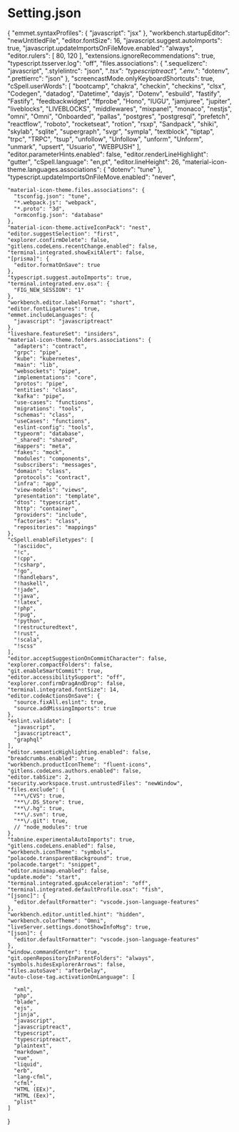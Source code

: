 # Setting.json
{
    "emmet.syntaxProfiles": {
      "javascript": "jsx"
    },
    "workbench.startupEditor": "newUntitledFile",
    "editor.fontSize": 16,
    "javascript.suggest.autoImports": true,
    "javascript.updateImportsOnFileMove.enabled": "always",
    "editor.rulers": [
      80,
      120
    ],
    "extensions.ignoreRecommendations": true,
    "typescript.tsserver.log": "off",
    "files.associations": {
      ".sequelizerc": "javascript",
      ".stylelintrc": "json",
      "*.tsx": "typescriptreact",
      ".env.*": "dotenv",
      ".prettierrc": "json"
    },
    "screencastMode.onlyKeyboardShortcuts": true,
    "cSpell.userWords": [
      "bootcamp",
      "chakra",
      "checkin",
      "checkins",
      "clsx",
      "Codegen",
      "datadog",
      "Datetime",
      "dayjs",
      "Dotenv",
      "esbuild",
      "fastify",
      "Fastify",
      "feedbackwidget",
      "ffprobe",
      "Hono",
      "IUGU",
      "jamjuree",
      "jupiter",
      "liveblocks",
      "LIVEBLOCKS",
      "middlewares",
      "mixpanel",
      "monaco",
      "nestjs",
      "omni",
      "Omni",
      "Onboarded",
      "pallas",
      "postgres",
      "postgresql",
      "prefetch",
      "reactflow",
      "roboto",
      "rocketseat",
      "rotion",
      "rsxp",
      "Sandpack",
      "shiki",
      "skylab",
      "sqlite",
      "supergraph",
      "svgr",
      "sympla",
      "textblock",
      "tiptap",
      "trpc",
      "TRPC",
      "tsup",
      "unfollow",
      "Unfollow",
      "unform",
      "Unform",
      "unmark",
      "upsert",
      "Usuario",
      "WEBPUSH"
    ],
    "editor.parameterHints.enabled": false,
    "editor.renderLineHighlight": "gutter",
    "cSpell.language": "en,pt",
    "editor.lineHeight": 26,
    "material-icon-theme.languages.associations": {
      "dotenv": "tune"
    },
    "typescript.updateImportsOnFileMove.enabled": "never",
    
    "material-icon-theme.files.associations": {
      "tsconfig.json": "tune",
      "*.webpack.js": "webpack",
      "*.proto": "3d",
      "ormconfig.json": "database"
    },
    "material-icon-theme.activeIconPack": "nest",
    "editor.suggestSelection": "first",
    "explorer.confirmDelete": false,
    "gitlens.codeLens.recentChange.enabled": false,
    "terminal.integrated.showExitAlert": false,
    "[prisma]": {
      "editor.formatOnSave": true
    },
    "typescript.suggest.autoImports": true,
    "terminal.integrated.env.osx": {
      "FIG_NEW_SESSION": "1"
    },
    "workbench.editor.labelFormat": "short",
    "editor.fontLigatures": true,
    "emmet.includeLanguages": {
      "javascript": "javascriptreact"
    },
    "liveshare.featureSet": "insiders",
    "material-icon-theme.folders.associations": {
      "adapters": "contract",
      "grpc": "pipe",
      "kube": "kubernetes",
      "main": "lib",
      "websockets": "pipe",
      "implementations": "core",
      "protos": "pipe",
      "entities": "class",
      "kafka": "pipe",
      "use-cases": "functions",
      "migrations": "tools",
      "schemas": "class",
      "useCases": "functions",
      "eslint-config": "tools",
      "typeorm": "database",
      "_shared": "shared",
      "mappers": "meta",
      "fakes": "mock",
      "modules": "components",
      "subscribers": "messages",
      "domain": "class",
      "protocols": "contract",
      "infra": "app",
      "view-models": "views",
      "presentation": "template",
      "dtos": "typescript",
      "http": "container",
      "providers": "include",
      "factories": "class",
      "repositories": "mappings"
    },
    "cSpell.enableFiletypes": [
      "!asciidoc",
      "!c",
      "!cpp",
      "!csharp",
      "!go",
      "!handlebars",
      "!haskell",
      "!jade",
      "!java",
      "!latex",
      "!php",
      "!pug",
      "!python",
      "!restructuredtext",
      "!rust",
      "!scala",
      "!scss"
    ],
    "editor.acceptSuggestionOnCommitCharacter": false,
    "explorer.compactFolders": false,
    "git.enableSmartCommit": true,
    "editor.accessibilitySupport": "off",
    "explorer.confirmDragAndDrop": false,
    "terminal.integrated.fontSize": 14,
    "editor.codeActionsOnSave": {
      "source.fixAll.eslint": true,
      "source.addMissingImports": true
    },
    "eslint.validate": [
      "javascript",
      "javascriptreact",
      "graphql"
    ],
    "editor.semanticHighlighting.enabled": false,
    "breadcrumbs.enabled": true,
    "workbench.productIconTheme": "fluent-icons",
    "gitlens.codeLens.authors.enabled": false,
    "editor.tabSize": 2,
    "security.workspace.trust.untrustedFiles": "newWindow",
    "files.exclude": {
      "**\/CVS": true,
      "**\/.DS_Store": true,
      "**\/.hg": true,
      "**\/.svn": true,
      "**\/.git": true,
      // "node_modules": true
    },
    "tabnine.experimentalAutoImports": true,
    "gitlens.codeLens.enabled": false,
    "workbench.iconTheme": "symbols",
    "polacode.transparentBackground": true,
    "polacode.target": "snippet",
    "editor.minimap.enabled": false,
    "update.mode": "start",
    "terminal.integrated.gpuAcceleration": "off",
    "terminal.integrated.defaultProfile.osx": "fish",
    "[jsonc]": {
      "editor.defaultFormatter": "vscode.json-language-features"
    },
    "workbench.editor.untitled.hint": "hidden",
    "workbench.colorTheme": "Omni",
    "liveServer.settings.donotShowInfoMsg": true,
    "[json]": {
      "editor.defaultFormatter": "vscode.json-language-features"
    },
    "window.commandCenter": true,
    "git.openRepositoryInParentFolders": "always",
    "symbols.hidesExplorerArrows": false,
    "files.autoSave": "afterDelay",
    "auto-close-tag.activationOnLanguage": [
    
      "xml",
      "php",
      "blade",
      "ejs",
      "jinja",
      "javascript",
      "javascriptreact",
      "typescript",
      "typescriptreact",
      "plaintext",
      "markdown",
      "vue",
      "liquid",
      "erb",
      "lang-cfml",
      "cfml",
      "HTML (EEx)",
      "HTML (Eex)",
      "plist"
    ]
  }

